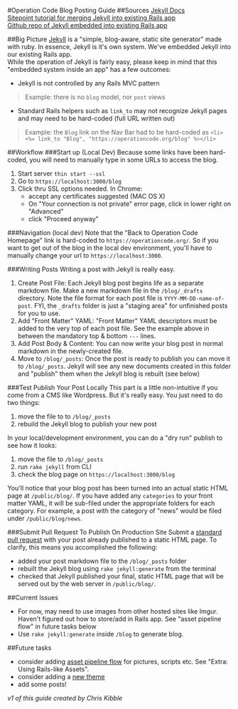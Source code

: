 

#Operation Code Blog Posting Guide
##Sources
[Jekyll Docs](http://jekyllrb.com/docs/home/)  
[Sitepoint tutorial for merging Jekyll into existing Rails app](http://www.sitepoint.com/jekyll-rails/)  
[Github repo of Jekyll embedded into existing Rails app](https://github.com/JesseHerrick/jekyll-on-rails)  

##Big Picture
[Jekyll](http://jekyllrb.com/) is a "simple, blog-aware, static site generator" made with ruby. In essence, Jekyll is it's own system. We've embedded Jekyll into our existing Rails app.  
While the operation of Jekyll is fairly easy, please keep in mind that this "embedded system inside an app" has a few outcomes:  

- Jekyll is not controlled by any Rails MVC pattern  
> Example: there is no `blog` model, nor `post` views  

- Standard Rails helpers such as `link_to` may not recognize Jekyll pages and may need to be hard-coded (full URL written out)  
>Example: the `Blog` link on the Nav Bar had to be hard-coded as `<li><%= link_to "Blog", "https://operationcode.org/blog" %></li>`  

##Workflow
###Start up (Local Dev)
Because some links have been hard-coded, you will need to manually type in some URLs to access the blog.  
1. Start server `thin start --ssl`  
2. Go to `https://localhost:3000/blog`
3. Click thru SSL options needed. In Chrome:  
	- accept any certificates suggested (MAC OS X)
	- On "Your connection is not private" error page, click in lower right on "Advanced"
	- click "Proceed anyway"

###Navigation (local dev)
Note that the "Back to Operation Code Homepage" link is hard-coded to `https://operationcode.org/`. So if you want to get out of the blog in the local dev environment, you'll have to manually change your url to  `https://localhost:3000`.

###Writing Posts
Writing a post with Jekyll is really easy.
1. Create Post File: Each Jekyll blog post begins life as a separate markdown file. Make a new markdown file in the `/blog/_drafts` directory. Note the file format for each post file is `YYYY-MM-DD-name-of-post`.  FYI, the `_drafts` folder is just a "staging area" for unfinished posts for you to use.
2. Add "Front Matter" YAML: "Front Matter" YAML descriptors must be added to the very top of each post file. See the example above in between the mandatory top & bottom `---` lines.
3. Add Post Body & Content: You can now write your blog post in normal markdown in the newly-created file.
4. Move to `/blog/_posts`: Once the post is ready to publish you can move it to `/blog/_posts`. Jekyll will see any new documents created in this folder and "publish" them when the Jekyll blog is rebuilt (see below)

###Test Publish Your Post Locally
This part is a little non-intuitive if you come from a CMS like Wordpress. But it's really easy. You just need to do two things:
1. move the file to to `/blog/_posts`
2. rebuild the Jekyll blog to publish your new post  

In your local/development environment, you can do a "dry run" publish to see how it looks:
1. move the file to  `/blog/_posts`
2. run `rake jekyll` from CLI
3. check the blog page on `https://localhost:3000/blog`

You'll notice that your blog post has been turned into an actual static HTML page at `/public/blog/`. If you have added any `categories` to your front matter YAML, it will be sub-filed under the appropriate folders for each category. For example, a post with the category of "news" would be filed under `/public/blog/news`.

###Submit Pull Request To Publish On Production Site
Submit a [standard pull request](https://github.com/OperationCode/operationcode/blob/master/CONTRIBUTING.md) with your post already published to a static HTML page. To clarify, this means you accomplished the following:
- added your post markdown file to the `/blog/_posts` folder
- rebuilt the Jekyll blog using `rake jekyll:generate` from the terminal
- checked that Jekyll published your final, static HTML page that will be served out by the web server in `/public/blog/`.

##Current Issues
- For now, may need to use images from other hosted sites like Imgur. Haven't figured out how to store/add in Rails app. See "asset pipeline flow" in future tasks below
- Use `rake jekyll:generate` inside `/blog` to generate blog.

##Future tasks
- consider adding [asset pipeline flow](http://www.sitepoint.com/jekyll-rails/) for pictures, scripts etc. See "Extra: Using Rails-like Assets".
- consider adding a [new theme](http://drjekyllthemes.github.io/)
- add some posts!

*v1 of this guide created by Chris Kibble*
